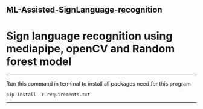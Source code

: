 ## ML-Assisted-SignLanguage-recognition
# Sign language recognition using mediapipe, openCV and Random forest model
-------------------------------------------------------------------------------------------------------------------------------

Run this command in terminal to install all packages need for this program
```
pip install -r requirements.txt
```




--------------------------------------------------------------------------------------------------------------------------------
